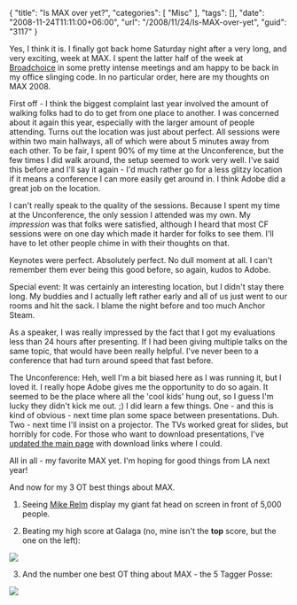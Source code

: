 {
	"title": "Is MAX over yet?",
	"categories": [
		"Misc"
	],
	"tags": [],
	"date": "2008-11-24T11:11:00+06:00",
	"url": "/2008/11/24/Is-MAX-over-yet",
	"guid": "3117"
}

Yes, I think it is. I finally got back home Saturday night after a very long, and very exciting, week at MAX. I spent the latter half of the week at <a href="http://www.broadchoice.com">Broadchoice</a> in some pretty intense meetings and am happy to be back in my office slinging code. In no particular order, here are my thoughts on MAX 2008.
<!--more-->
First off - I think the biggest complaint last year involved the amount of walking folks had to do to get from one place to another. I was concerned about it again this year, especially with the larger amount of people attending. Turns out the location was just about perfect. All sessions were within two main hallways, all of which were about 5 minutes away from each other. To be fair, I spent 90% of my time at the Unconference, but the few times I did walk around, the setup seemed to work very well. I've said this before and I'll say it again - I'd much rather go for a less glitzy location if it means a conference I can more easily get around in. I think Adobe did a great job on the location.

I can't really speak to the quality of the sessions. Because I spent my time at the Unconference, the only session I attended was my own. My <i>impression</i> was that folks were satisfied, although I heard that most CF sessions were on one day which made it harder for folks to see them. I'll have to let other people chime in with their thoughts on that.

Keynotes were perfect. Absolutely perfect. No dull moment at all. I can't remember them ever being this good before, so again, kudos to Adobe.

Special event: It was certainly an interesting location, but I didn't stay there long. My buddies and I actually left rather early and all of us just went to our rooms and hit the sack. I blame the night before and too much Anchor Steam. 

As a speaker, I was really impressed by the fact that I got my evaluations less than 24 hours after presenting. If I had been giving multiple talks on the same topic, that would have been really helpful. I've never been to a conference that had turn around speed that fast before. 

The Unconference: Heh, well I'm a bit biased here as I was running it, but I loved it. I really hope Adobe gives me the opportunity to do so again. It seemed to be the place where all the 'cool kids' hung out, so I guess I'm lucky they didn't kick me out. ;) I did learn a few things. One - and this is kind of obvious - next time plan some space between presentations. Duh. Two - next time I'll insist on a projector. The TVs worked great for slides, but horribly for code. For those who want to download presentations, I've <a href="http://www.raymondcamden.com/page.cfm/ColdFusion-Unconference">updated the main page</a> with download links where I could. 

All in all - my favorite MAX yet. I'm hoping for good things from LA next year!

And now for my 3 OT best things about MAX.

1) Seeing <a href="http://www.mikerelm.com/">Mike Relm</a> display my giant fat head on screen in front of 5,000 people.

2) Beating my high score at Galaga (no, mine isn't the <b>top</b> score, but the one on the left):

<img src="http://static.raymondcamden.com/images/cfjedi//galaga.jpg">

3) And the number one best OT thing about MAX - the 5 Tagger Posse:

<img src="http://static.raymondcamden.com/images/cfjedi//5taggers.jpg">